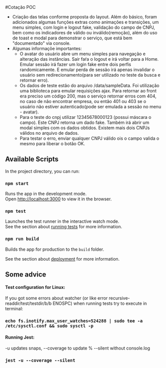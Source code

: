 #Cotação POC

* Criação das telas conforme proposta do layout. Além do básico, foram adicionados algumas funções extras como animações e transições,
um menu simples, com login e logout fake, validação do campo de CNPJ, bem como os indicadores de válido ou inválido(remoção),
além do uso de toast e modal para demonstrar o serviço, que está bem "documentado" via console.
* Algumas informaçõe importantes:
  + O avatar do usuário abre um menu simples para navegação e alteração das instâncias. Sair faŕa o logout e
  irá voltar para a Home. Emular sessão irá fazer um login fake entre dois perfis randomicamente. E emular perda de sessão 
  irá apenas invalidar o usuário sem redirecionamento(para ser utilizado no teste da busca e retornar erro).
  + Os dados de teste estão do arquivo /data/sampleData. Foi utilização uma biblioteca para emular requisições ajax. Para retornar 
  ao front era preciso um código 200, mas o serviço retornar erros com 404, no caso de não encontrar empresa, ou então 401 ou 403
  se o usuário não estiver autenticado(pode ser emulada a sessão no menu - avatar).
  + Para o teste do cnpj utilizar 12345678000123 (possui máscara o campo). Este CNPJ retorna um dado fake. Também irá abrir um modal 
  simples com os dados obtidos. Existem mais dois CNPJs válidos no arquivo de dados.
  + Para testar o erro, enviar qualquer CNPJ válido ois o campo valida o mesmo para liberar o botão OK.
  

## Available Scripts

In the project directory, you can run:

### `npm start`

Runs the app in the development mode.<br>
Open [http://localhost:3000](http://localhost:3000) to view it in the browser.

### `npm test`

Launches the test runner in the interactive watch mode.<br>
See the section about [running tests](https://facebook.github.io/create-react-app/docs/running-tests) for more information.

### `npm run build`

Builds the app for production to the `build` folder.<br>

See the section about [deployment](https://facebook.github.io/create-react-app/docs/deployment) for more information.

## Some advice

#### Test configuration for Linux:

If you got some errors about watcher (or like error recursive-readdir/test/testdir/b/b ENOSPC) when running tests try to execute in terminal:

### `echo fs.inotify.max_user_watches=524288 | sudo tee -a /etc/sysctl.conf && sudo sysctl -p`

#### Running Jest:
-u updates snaps, --coverage to update % --silent without console.log
### `jest -u --coverage --silent`





